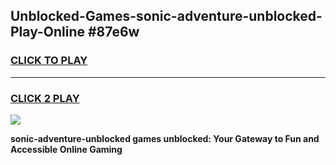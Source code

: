 
## Unblocked-Games-sonic-adventure-unblocked-Play-Online #87e6w
<h3>
<a href="https://news.freeplayer.one?title=sonic-adventure-unblocked&ref=3">CLICK TO PLAY</a></h3>
<hr>

<h3>
<a href="https://news.freeplayer.one?title=sonic-adventure-unblocked&ref=3">CLICK 2 PLAY</a>
  
</h3>

<a href="https://news.freeplayer.one?title=sonic-adventure-unblocked&ref=3"><img src="https://clearcache.store/games.png"></a>


**sonic-adventure-unblocked games unblocked: Your Gateway to Fun and Accessible Online Gaming**
